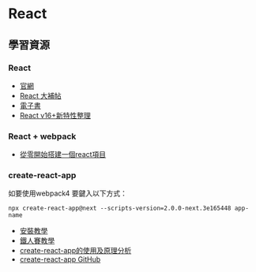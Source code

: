 # React
## 學習資源
### React
* [官網](https://reactjs.org/)
* [React 大補帖](https://5xruby.tw/en/posts/React-tip)
* [電子書](https://eyesofkids.gitbooks.io/react-basic-zh-tw/content/)
* [React v16+新特性整理](https://zhuanlan.zhihu.com/p/37347282)

### React + webpack
* [從零開始搭建一個react項目](https://hk.saowen.com/a/28409d9a045c3bca4b2fe6ab40398e288c87103bef787c7f9248c091c418f9bf)

### create-react-app
如要使用webpack4 要鍵入以下方式：
```
npx create-react-app@next --scripts-version=2.0.0-next.3e165448 app-name
```
* [安裝教學](https://segmentfault.com/a/1190000010454922)
* [鐵人賽教學](https://ithelp.ithome.com.tw/articles/10193122)
* [create-react-app的使用及原理分析](https://hk.saowen.com/a/d91e46e7c3c6a137d56fe539ee9d7f4c94255ecab8bc414da4141f56c253c07c)
* [create-react-app GitHub](https://github.com/facebook/create-react-app)